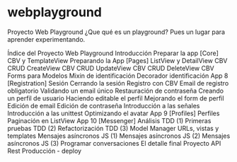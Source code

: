 # webplayground
Proyecto Web Playground
¿Que qué es un playground? Pues un lugar para aprender experimentando.

Índice del Proyecto Web Playground 
Introducción
Preparar la app [Core]
CBV y TemplateView
Preparando la App [Pages]
ListView y DetailView
CBV CRUD CreateView
CBV CRUD UpdateView
CBV CRUD DeleteView
CBV Forms para Modelos
Mixin de identificación
Decorador identificación
App 8 [Registration] Sesión
Cerrando la sesión
Registro con CBV
Email de registro obligatorio
Validando un email único
Restauración de contraseña
Creando un perfil de usuario
Haciendo editable el perfil
Mejorando el form de perfil
Edición de email
Edición de contraseña
Introducción a las señales
Introducción a las unittest
Optimizando el avatar
App 9 [Profiles] Perfiles
Paginación en ListView
App 10 [Messenger] Análisis
TDD (1) Primeras pruebas
TDD (2) Refactorización
TDD (3) Model Manager
URLs, vistas y templates
Mensajes asíncronos JS (1)
Mensajes asíncronos JS (2)
Mensajes asíncronos JS (3)
Programar conversaciones
El detalle final
Proyecto API Rest 
Producción - deploy
